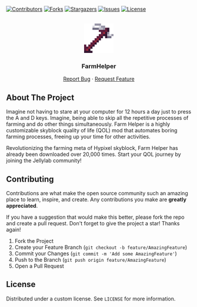 [![Contributors][contributors-shield]][contributors-url]
[![Forks][forks-shield]][forks-url]
[![Stargazers][stars-shield]][stars-url]
[![Issues][issues-shield]][issues-url]
[![License][license-shield]][license-url]

<br />
<div align="center">
  <a href="https://github.com/JellyLabScripts/FarmHelper">
    <img src="images/logo.png" alt="Logo" width="80" height="80">
  </a>

<h3 align="center">FarmHelper</h3>
  <p align="center">
    <a href="https://discord.com/jellylabs">Report Bug</a>
    ·
    <a href="https://discord.com/jellylabs">Request Feature</a>
  </p>
</div>

## About The Project

Imagine not having to stare at your computer for 12 hours a day just to press the A and D keys. Imagine, being able to skip all the repetitive processes of farming and do other things simultaneously. Farm Helper is a highly customizable skyblock quality of life (QOL) mod that automates boring farming processes, freeing up your time for other activities.

Revolutionizing the farming meta of Hypixel skyblock, Farm Helper has already been downloaded over 20,000 times. Start your QOL journey by joining the Jellylab community!

## Contributing

Contributions are what make the open source community such an amazing place to learn, inspire, and create. Any contributions you make are **greatly appreciated**.

If you have a suggestion that would make this better, please fork the repo and create a pull request.
Don't forget to give the project a star! Thanks again!

1. Fork the Project
2. Create your Feature Branch (`git checkout -b feature/AmazingFeature`)
3. Commit your Changes (`git commit -m 'Add some AmazingFeature'`)
4. Push to the Branch (`git push origin feature/AmazingFeature`)
5. Open a Pull Request

## License

Distributed under a custom license. See `LICENSE` for more information.

[contributors-shield]: https://img.shields.io/github/contributors/JellyLabScripts/FarmHelper.svg?style=for-the-badge
[contributors-url]: https://github.com/JellyLabScripts/FarmHelper/graphs/contributors
[forks-shield]: https://img.shields.io/github/forks/JellyLabScripts/FarmHelper.svg?style=for-the-badge
[forks-url]: https://github.com/JellyLabScripts/FarmHelper/network/members
[stars-shield]: https://img.shields.io/github/stars/JellyLabScripts/FarmHelper.svg?style=for-the-badge
[stars-url]: https://github.com/JellyLabScripts/FarmHelper/stargazers
[issues-shield]: https://img.shields.io/github/issues/JellyLabScripts/FarmHelper.svg?style=for-the-badge
[issues-url]: https://github.com/JellyLabScripts/FarmHelper/issues
[license-shield]: https://img.shields.io/github/license/JellyLabScripts/FarmHelper.svg?style=for-the-badge
[license-url]: https://github.com/JellyLabScripts/FarmHelper/blob/master/LICENSE
